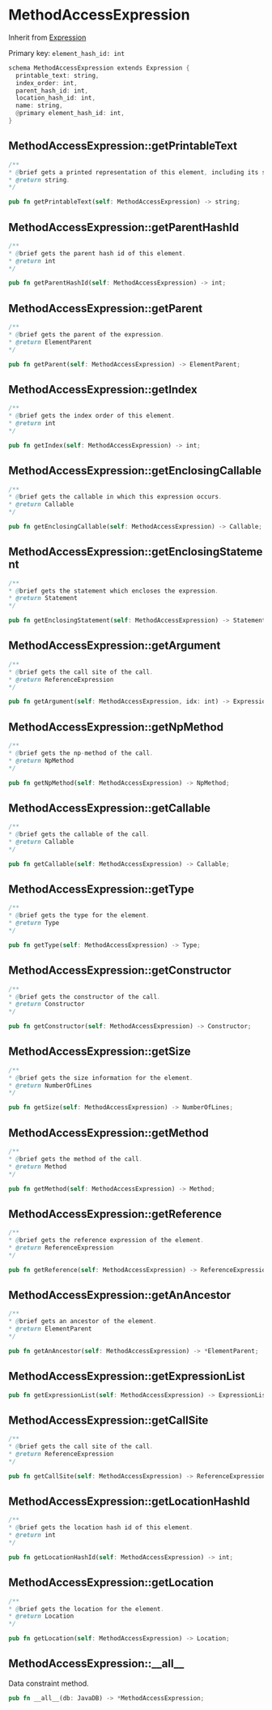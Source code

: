 # MethodAccessExpression

Inherit from [Expression](./Expression.md)

Primary key: `element_hash_id: int`

```rust
schema MethodAccessExpression extends Expression {
  printable_text: string,
  index_order: int,
  parent_hash_id: int,
  location_hash_id: int,
  name: string,
  @primary element_hash_id: int,
}
```
## MethodAccessExpression::getPrintableText

```java
/**
* @brief gets a printed representation of this element, including its structure where applicable.
* @return string.
*/
```
```rust
pub fn getPrintableText(self: MethodAccessExpression) -> string;
```
## MethodAccessExpression::getParentHashId

```java
/**
* @brief gets the parent hash id of this element.
* @return int
*/
```
```rust
pub fn getParentHashId(self: MethodAccessExpression) -> int;
```
## MethodAccessExpression::getParent

```java
/**
* @brief gets the parent of the expression.
* @return ElementParent 
*/
```
```rust
pub fn getParent(self: MethodAccessExpression) -> ElementParent;
```
## MethodAccessExpression::getIndex

```java
/**
* @brief gets the index order of this element.
* @return int
*/
```
```rust
pub fn getIndex(self: MethodAccessExpression) -> int;
```
## MethodAccessExpression::getEnclosingCallable

```java
/**
* @brief gets the callable in which this expression occurs.
* @return Callable 
*/
```
```rust
pub fn getEnclosingCallable(self: MethodAccessExpression) -> Callable;
```
## MethodAccessExpression::getEnclosingStatement

```java
/**
* @brief gets the statement which encloses the expression.
* @return Statement 
*/
```
```rust
pub fn getEnclosingStatement(self: MethodAccessExpression) -> Statement;
```
## MethodAccessExpression::getArgument

```java
/**
* @brief gets the call site of the call.
* @return ReferenceExpression 
*/
```
```rust
pub fn getArgument(self: MethodAccessExpression, idx: int) -> Expression;
```
## MethodAccessExpression::getNpMethod

```java
/**
* @brief gets the np-method of the call.
* @return NpMethod
*/
```
```rust
pub fn getNpMethod(self: MethodAccessExpression) -> NpMethod;
```
## MethodAccessExpression::getCallable

```java
/**
* @brief gets the callable of the call.
* @return Callable 
*/
```
```rust
pub fn getCallable(self: MethodAccessExpression) -> Callable;
```
## MethodAccessExpression::getType

```java
/**
* @brief gets the type for the element.
* @return Type
*/
```
```rust
pub fn getType(self: MethodAccessExpression) -> Type;
```
## MethodAccessExpression::getConstructor

```java
/**
* @brief gets the constructor of the call.
* @return Constructor 
*/
```
```rust
pub fn getConstructor(self: MethodAccessExpression) -> Constructor;
```
## MethodAccessExpression::getSize

```java
/**
* @brief gets the size information for the element.
* @return NumberOfLines
*/
```
```rust
pub fn getSize(self: MethodAccessExpression) -> NumberOfLines;
```
## MethodAccessExpression::getMethod

```java
/**
* @brief gets the method of the call.
* @return Method 
*/
```
```rust
pub fn getMethod(self: MethodAccessExpression) -> Method;
```
## MethodAccessExpression::getReference

```java
/**
* @brief gets the reference expression of the element.
* @return ReferenceExpression 
*/
```
```rust
pub fn getReference(self: MethodAccessExpression) -> ReferenceExpression;
```
## MethodAccessExpression::getAnAncestor

```java
/**
* @brief gets an ancestor of the element.
* @return ElementParent 
*/
```
```rust
pub fn getAnAncestor(self: MethodAccessExpression) -> *ElementParent;
```
## MethodAccessExpression::getExpressionList

```rust
pub fn getExpressionList(self: MethodAccessExpression) -> ExpressionList;
```
## MethodAccessExpression::getCallSite

```java
/**
* @brief gets the call site of the call.
* @return ReferenceExpression 
*/
```
```rust
pub fn getCallSite(self: MethodAccessExpression) -> ReferenceExpression;
```
## MethodAccessExpression::getLocationHashId

```java
/**
* @brief gets the location hash id of this element.
* @return int
*/
```
```rust
pub fn getLocationHashId(self: MethodAccessExpression) -> int;
```
## MethodAccessExpression::getLocation

```java
/**
* @brief gets the location for the element.
* @return Location
*/
```
```rust
pub fn getLocation(self: MethodAccessExpression) -> Location;
```
## MethodAccessExpression::\_\_all\_\_

Data constraint method.

```rust
pub fn __all__(db: JavaDB) -> *MethodAccessExpression;
```
